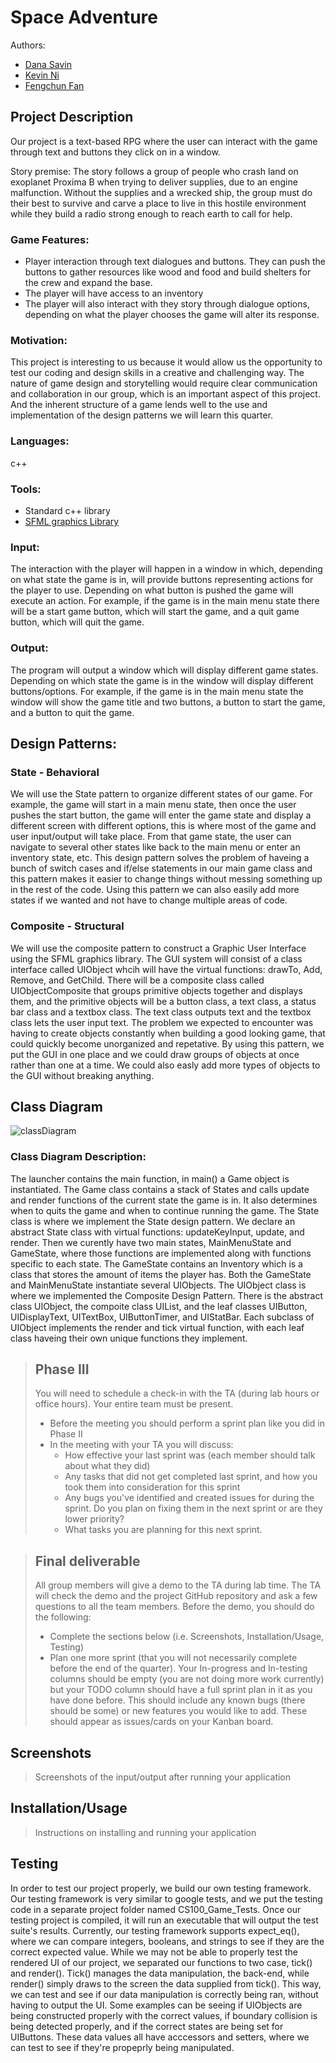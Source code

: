  # Space Adventure
 
 Authors: 
 - [Dana Savin](https://github.com/danams101)
 - [Kevin Ni](https://github.com/Keeevini)
 - [Fengchun Fan](https://github.com/FengchunFan)
 

## Project Description

Our project is a text-based RPG where the user can interact with the game through text and buttons they click on in a window.

Story premise:
        The story follows a group of people who crash land on exoplanet Proxima B when trying to deliver supplies, due to an engine malfunction. Without the supplies and a wrecked ship, the group must do their best to survive and carve a place to live in this hostile environment while they build a radio strong enough to reach earth to call for help.
        
### Game Features:
- Player interaction through text dialogues and buttons. They can push the buttons to gather resources like wood and food and build shelters for the crew and expand the base.
- The player will have access to an inventory
- The player will also interact with they story through dialogue options, depending on what the player chooses the game will alter its response.
 
### Motivation: 
This project is interesting to us because it would allow us the opportunity to test our coding and design skills in a creative and challenging way. The nature of game design and storytelling would require clear communication and collaboration in our group, which is an important aspect of this project. And the inherent structure of a game lends well to the use and implementation of the design patterns we will learn this quarter.
 
 ### Languages:
 c++
 ### Tools:
 - Standard c++ library
 - [SFML graphics Library](https://www.sfml-dev.org/index.php)
 

 ### Input:
The interaction with the player will happen in a window in which, depending on what state the game is in, will provide buttons representing actions for the player to use. Depending on what button is pushed the game will execute an action. For example, if the game is in the main menu state there will be a start game button, which will start the game, and a quit game button, which will quit the game.
 
 ### Output:
 The program will output a window which will display different game states. Depending on which state the game is in the window will display different buttons/options. For example, if the game is in the main menu state the window will show the game title and two buttons, a button to start the game, and a button to quit the game.
 
 
 ## Design Patterns:

 ### State - Behavioral
We will use the State pattern to organize different states of our game. For example, the game will start in a main menu state, then once the user pushes the start button, the game will enter the game state and display a different screen with different options, this is where most of the game and user input/output will take place. From that game state, the user can navigate to several other states like back to the main menu or enter an inventory state, etc. This design pattern solves the problem of haveing a bunch of switch cases and if/else statements in our main game class and this pattern makes it easier to change things without messing something up in the rest of the code. Using this pattern we can also easily add more states if we wanted and not have to change multiple areas of code. 

 ### Composite - Structural
We will use the composite pattern to construct a Graphic User Interface using the SFML graphics library. The GUI system will consist of a class interface called UIObject whcih will have the virtual functions: drawTo, Add, Remove, and GetChild. There will be a composite class called UIObjectComposite that groups primitive objects together and displays them, and the primitive objects will be a button class, a text class, a status bar class and a textbox class. The text class outputs text and the textbox class lets the user input text. The problem we expected to encounter was having to create objects constantly when building a good looking game, that could quickly become unorganized and repetative. By using this pattern, we put the GUI in one place and we could draw groups of objects at once rather than one at a time. We could also easly add more types of objects to the GUI without breaking anything.


## Class Diagram

![classDiagram](https://github.com/cs100/final-project-powerrangers/blob/master/CS100_--_UML_7.png)

### Class Diagram Description:
The launcher contains the main function, in main() a Game object is instantiated. The Game class contains a stack of States and calls update and render functions of the current state the game is in. It also determines when to quits the game and when to continue running the game. The State class is where we implement the State design pattern. We declare an abstract State class with virtual functions: updateKeyInput, update, and render. Then we curently have two main states, MainMenuState and GameState, where those functions are implemented along with functions specific to each state. The GameState contains an Inventory which is a class that stores the amount of items the player has. Both the GameState and MainMenuState instantiate several UIObjects. The UIObject class is where we implemented the Composite Design Pattern. There is the abstract class UIObject, the compoite class UIList, and the leaf classes UIButton, UIDisplayText, UITextBox, UIButtonTimer, and UIStatBar. Each subclass of UIObject implements the render and tick virtual function, with each leaf class haveing their own unique functions they implement. 
 
 > ## Phase III
 > You will need to schedule a check-in with the TA (during lab hours or office hours). Your entire team must be present. 
 > * Before the meeting you should perform a sprint plan like you did in Phase II
 > * In the meeting with your TA you will discuss: 
 >   - How effective your last sprint was (each member should talk about what they did)
 >   - Any tasks that did not get completed last sprint, and how you took them into consideration for this sprint
 >   - Any bugs you've identified and created issues for during the sprint. Do you plan on fixing them in the next sprint or are they lower priority?
 >   - What tasks you are planning for this next sprint.

 > ## Final deliverable
 > All group members will give a demo to the TA during lab time. The TA will check the demo and the project GitHub repository and ask a few questions to all the team members. 
 > Before the demo, you should do the following:
 > * Complete the sections below (i.e. Screenshots, Installation/Usage, Testing)
 > * Plan one more sprint (that you will not necessarily complete before the end of the quarter). Your In-progress and In-testing columns should be empty (you are not doing more work currently) but your TODO column should have a full sprint plan in it as you have done before. This should include any known bugs (there should be some) or new features you would like to add. These should appear as issues/cards on your Kanban board. 
 
 ## Screenshots
 > Screenshots of the input/output after running your application
 ## Installation/Usage
 > Instructions on installing and running your application
## Testing
In order to test our project properly, we build our own testing framework. Our testing framework is very similar to google tests, and we put the testing code in a separate project folder named CS100_Game_Tests. Once our testing project is compiled, it will run an executable that will output the test suite's results. Currently, our testing framework supports expect_eq(), where we can compare integers, booleans, and strings to see if they are the correct expected value. While we may not be able to properly test the rendered UI of our project, we separated our functions to two case, tick() and render(). Tick() manages the data manipulation, the back-end, while render() simply draws to the screen the data supplied from tick(). This way, we can test and see if our data manipulation is correctly being ran, without having to output the UI. Some examples can be  seeing if UIObjects are being constructed properly with the correct values, if boundary collision is being detected properly, and if the correct states are being set for UIButtons. These data values all have acccessors and setters, where we can test to see if they're propeprly being manipulated.

